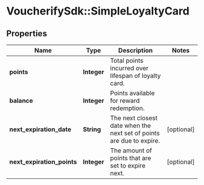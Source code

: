 # VoucherifySdk::SimpleLoyaltyCard

## Properties

| Name | Type | Description | Notes |
| ---- | ---- | ----------- | ----- |
| **points** | **Integer** | Total points incurred over lifespan of loyalty card. |  |
| **balance** | **Integer** | Points available for reward redemption. |  |
| **next_expiration_date** | **String** | The next closest date when the next set of points are due to expire. | [optional] |
| **next_expiration_points** | **Integer** | The amount of points that are set to expire next. | [optional] |

